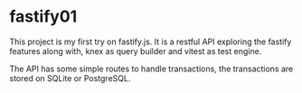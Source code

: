 # fastify01
This project is my first try on fastify.js. It is a restful API exploring the fastify features along with, knex as query builder and vitest as test engine.

The API has some simple routes to handle transactions, the transactions are stored on SQLite or PostgreSQL.
